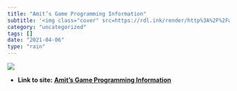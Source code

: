```yaml
---
title: "Amit’s Game Programming Information"
subtitle: '<img class="cover" src=https://rdl.ink/render/http%3A%2F%2Fwww-cs-students.stanford.edu%2F~amitp%2Fg...'
category: "uncategorized"
tags: []
date: "2021-04-06"
type: "rain"
---
```

<img class="cover" src=https://rdl.ink/render/http%3A%2F%2Fwww-cs-students.stanford.edu%2F~amitp%2Fgameprog.html>


* **Link to site:** **[Amit’s Game Programming Information](http://www-cs-students.stanford.edu/~amitp/gameprog.html)**